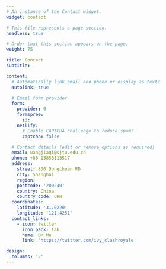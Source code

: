 ```yaml
---
# An instance of the Contact widget.
widget: contact

# This file represents a page section.
headless: true

# Order that this section appears on the page.
weight: 75

title: Contact
subtitle:

content:
  # Automatically link email and phone or display as text?
  autolink: true

  # Email form provider
  form:
    provider: 0
    formspree:
      id:
    netlify:
      # Enable CAPTCHA challenge to reduce spam?
      captcha: false

  # Contact details (edit or remove options as required)
  email: wangjiaqi@sjtu.edu.cn
  phone: +86 15858113517
  address:
    street: 800 Dongchuan RD
    city: Shanghai
    region: 
    postcode: '200240'
    country: China
    country_code: CHN
  coordinates:
    latitude: '31.0220'
    longitude: '121.4251'
  contact_links:
    - icon: twitter
      icon_pack: fab
      name: DM Me
      link: 'https://twitter.com/ivy_clashroyale'

design:
  columns: '2'
---
```

